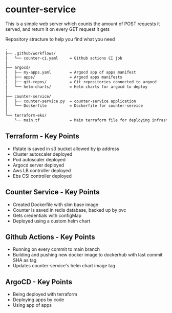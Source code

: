 # counter-service
This is a simple web server which counts the amount of POST requests it served, and return it on every GET request it gets


Repository stracture to help you find what you need
```bash
.
├── .github/workflows/
│   └── counter-ci.yaml     = Github actions CI job
│
├── argocd/
│   ├── my-apps.yaml        = Argocd app of apps manifest
│   ├── apps/               = Argocd apps manifests
│   ├── git-repos/          = Git repositories connected to argocd 
│   └── helm-charts/        = Helm charts for argocd to deploy
│
├── counter-service/
│   ├── counter-service.py  = counter-service application
│   └── Dockerfile          = Dockerfile for counter-service
│
└── terraform-eks/
    └── main.tf             = Main terraform file for deploying infrastructure
```
## Terraform - Key Points
- tfstate is saved in s3 bucket allowed by ip address
- Cluster autoscaler deployed
- Pod autoscaler deployed
- Argocd server deployed
- Aws LB controller deployed
- Ebs CSI controller deployed

## Counter Service - Key Points
- Created Dockerfile with slim base image
- Counter is saved in redis database, backed up by pvc
- Gets credentials with configMap
- Deployed using a custom helm chart

## Github Actions - Key Points
- Running on every commit to main branch
- Building and pushing new docker image to dockerhub with last commit SHA as tag
- Updates counter-service's helm chart image tag 

## ArgoCD - Key Points
- Being deployed with terraform
- Deploying apps by code
- Using app of apps
